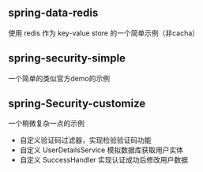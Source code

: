 spring-data-redis
---
使用 redis 作为 key-value store 的一个简单示例（非cacha）

spring-security-simple
---
一个简单的类似官方demo的示例

spring-Security-customize
---
一个稍微复杂一点的示例

- 自定义验证码过滤器，实现检验验证码功能
- 自定义 UserDetailsService 模拟数据库获取用户实体
- 自定义 SuccessHandler 实现认证成功后修改用户数据
